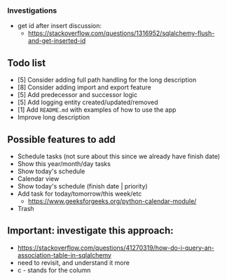 ### Investigations
- get id after insert discussion:
    - https://stackoverflow.com/questions/1316952/sqlalchemy-flush-and-get-inserted-id

## Todo list
- [5] Consider adding full path handling for the long description
- [8] Consider adding import and export feature
- [5] Add predecessor and successor logic
- [5] Add logging entity created/updated/removed
- [1] Add `README.md` with examples of how to use the app
- Improve long description

## Possible features to add
- Schedule tasks (not sure about this since we already have finish date)
- Show this year/month/day tasks
- Show today's schedule
- Calendar view
- Show today's schedule (finish date | priority)
- Add task for today/tomorrow/this week/etc
    - https://www.geeksforgeeks.org/python-calendar-module/
- Trash 

## Important: investigate this approach: 
- https://stackoverflow.com/questions/41270319/how-do-i-query-an-association-table-in-sqlalchemy
- need to revisit, and understand it more
- c - stands for the column

